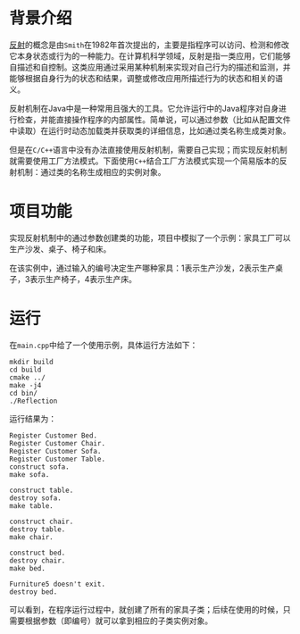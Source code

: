 # 背景介绍
[反射](https://baike.baidu.com/item/%E5%8F%8D%E5%B0%84%E6%9C%BA%E5%88%B6/10957326?fr=aladdin)的概念是由`Smith`在1982年首次提出的，主要是指程序可以访问、检测和修改它本身状态或行为的一种能力。在计算机科学领域，反射是指一类应用，它们能够自描述和自控制。这类应用通过采用某种机制来实现对自己行为的描述和监测，并能够根据自身行为的状态和结果，调整或修改应用所描述行为的状态和相关的语义。

反射机制在Java中是一种常用且强大的工具。它允许运行中的Java程序对自身进行检查，并能直接操作程序的内部属性。简单说，可以通过参数（比如从配置文件中读取）在运行时动态加载类并获取类的详细信息，比如通过类名称生成类对象。

但是在`C/C++`语言中没有办法直接使用反射机制，需要自己实现；而实现反射机制就需要使用工厂方法模式。下面使用`C++`结合工厂方法模式实现一个简易版本的反射机制：通过类的名称生成相应的实例对象。

# 项目功能
实现反射机制中的通过参数创建类的功能，项目中模拟了一个示例：家具工厂可以生产沙发、桌子、椅子和床。

在该实例中，通过输入的编号决定生产哪种家具：1表示生产沙发，2表示生产桌子，3表示生产椅子，4表示生产床。

# 运行
在`main.cpp`中给了一个使用示例，具体运行方法如下：
```
mkdir build
cd build
cmake ../
make -j4
cd bin/
./Reflection
```
运行结果为：
```
Register Customer Bed.
Register Customer Chair.
Register Customer Sofa.
Register Customer Table.
construct sofa.
make sofa.

construct table.
destroy sofa.
make table.

construct chair.
destroy table.
make chair.

construct bed.
destroy chair.
make bed.

Furniture5 doesn't exit.
destroy bed.
```
可以看到，在程序运行过程中，就创建了所有的家具子类；后续在使用的时候，只需要根据参数（即编号）就可以拿到相应的子类实例对象。